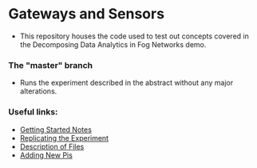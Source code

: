 # Gateways and Sensors
* This repository houses the code used to test out concepts covered in the Decomposing Data Analytics in Fog Networks demo.

### The "master" branch
* Runs the experiment described in the abstract without any major alterations.

### Useful links:
* [Getting Started Notes](https://github.com/dchege711/Gateways_and_Sensors/blob/master/Markdown_Documents/Getting_Started.md)
* [Replicating the Experiment](https://github.com/dchege711/Gateways_and_Sensors/blob/master/Markdown_Documents/Replicating_the_Experiment.md)
* [Description of Files](https://github.com/dchege711/Gateways_and_Sensors/blob/master/Markdown_Documents/Description_of_Files.md)
* [Adding New Pis](https://github.com/dchege711/Gateways_and_Sensors/blob/master/Markdown_Documents/Adding_New_Pis.md)
